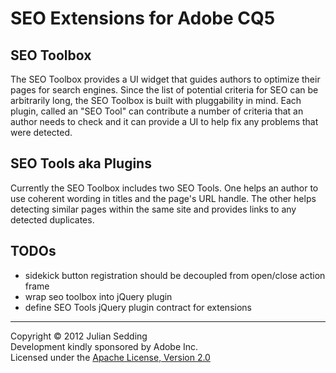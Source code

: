 # SEO Extensions for Adobe CQ5

## SEO Toolbox
The SEO Toolbox provides a UI widget that guides authors to optimize their pages for search engines. Since the list of potential criteria for SEO can be arbitrarily long, the SEO Toolbox is built with pluggability in mind. Each plugin, called an "SEO Tool" can contribute a number of criteria that an author needs to check and it can provide a UI to help fix any problems that were detected.

## SEO Tools aka Plugins
Currently the SEO Toolbox includes two SEO Tools. One helps an author to use coherent wording in titles and the page's URL handle. The other helps detecting similar pages within the same site and provides links to any detected duplicates.

## TODOs
* sidekick button registration should be decoupled from open/close action frame
* wrap seo toolbox into jQuery plugin
* define SEO Tools jQuery plugin contract for extensions

---

Copyright © 2012 Julian Sedding  
Development kindly sponsored by Adobe Inc.  
Licensed under the [Apache License, Version 2.0][Apache]  

[Apache]: http://www.apache.org/licenses/LICENSE-2.0

